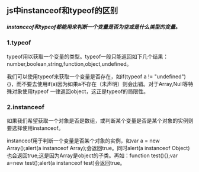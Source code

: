 ## js中instanceof和typeof的区别

##### instanceof和typeof都能用来判断一个变量是否为空或是什么类型的变量。

### 1.typeof

typeof用以获取一个变量的类型。typeof一般只能返回如下几个结果：number,boolean,string,function,object,undefined。

我们可以使用typeof来获取一个变量是否存在，如if(typeof a != "undefined"){}，而不要去使用if(a)因为如果a不存在（未声明）则会出错。对于Array,Null等特殊对象使用typeof 一律返回object，这正是typeof的局限性。

### 2.instanceof

如果我们希望获取一个对象是否是数组，或判断某个变量是否是某个对象的实例则要选择使用instanceof。

instanceof用于判断一个变量是否某个对象的实例，如var a = new Array();alert(a instanceof Array);会返回true。同时alert(a instanceof Object)也会返回true;这是因为Array是object的子类。再如：function test(){};var a=new test();alert(a instanceof test)会返回true。
